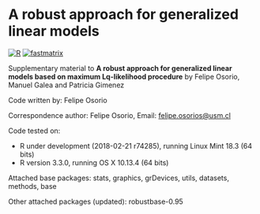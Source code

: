 # A robust approach for generalized linear models 

[![R](https://img.shields.io/badge/Made%20with-R%20under%20development-success)](https://cran.r-project.org/)
[![fastmatrix](https://img.shields.io/badge/Using%20robustbase-0.95--0-important)](https://cran.r-project.org/package=robustbase)

Supplementary material to **A robust approach for generalized linear models based on maximum Lq-likelihood procedure** by Felipe Osorio, Manuel Galea and Patricia Gimenez

Code written by: Felipe Osorio

Correspondence author: Felipe Osorio, Email: felipe.osorios@usm.cl

Code tested on:
- R under development (2018-02-21 r74285), running Linux Mint 18.3 (64 bits)
- R version 3.3.0, running OS X 10.13.4 (64 bits)

Attached base packages: stats, graphics, grDevices, utils, datasets, methods, base

Other attached packages (updated): robustbase-0.95
